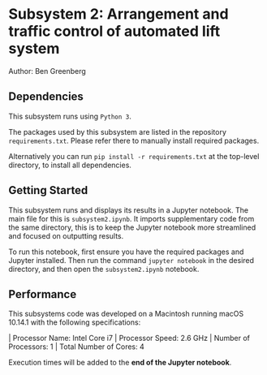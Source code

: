 # Subsystem 2: Arrangement and traffic control of automated lift system

Author: Ben Greenberg

## Dependencies

This subsystem runs using ``Python 3``.

The packages used by this subsystem are listed in the repository ``requirements.txt``. Please refer there to manually install required packages.

Alternatively you can run ``pip install -r requirements.txt`` at the top-level directory, to install all dependencies.

## Getting Started

This subsystem runs and displays its results in a Jupyter notebook. The main file for this is ``subsystem2.ipynb``. It imports supplementary code from the same directory, this is to keep the Jupyter notebook more streamlined and focused on outputting results.

To run this notebook, first ensure you have the required packages and Jupyter installed. Then run the command ``jupyter notebook`` in the desired directory, and then open the ``subsystem2.ipynb`` notebook.

## Performance

This subsystems code was developed on a Macintosh running macOS 10.14.1 with the following specifications:

| Processor Name:	      Intel Core i7
| Processor Speed:	      2.6 GHz
| Number of Processors:	  1
| Total Number of Cores:  4

Execution times will be added to the **end of the Jupyter notebook**.
